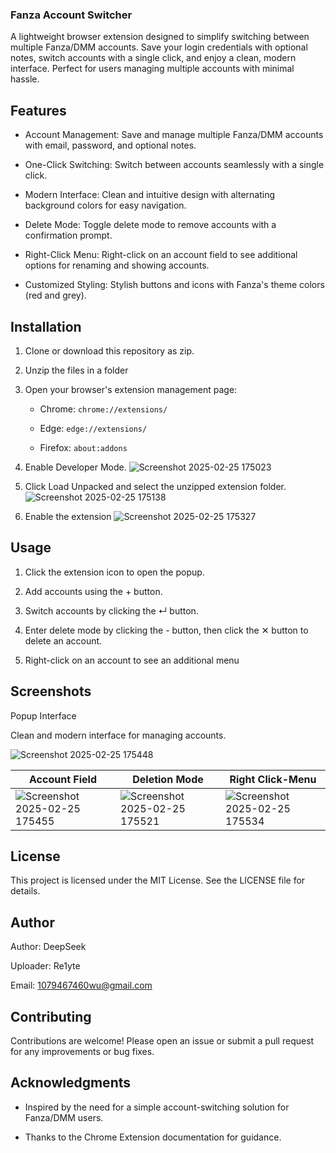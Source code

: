 ### Fanza Account Switcher
A lightweight browser extension designed to simplify switching between multiple Fanza/DMM accounts. Save your login credentials with optional notes, switch accounts with a single click, and enjoy a clean, modern interface. Perfect for users managing multiple accounts with minimal hassle.

## Features
- Account Management: Save and manage multiple Fanza/DMM accounts with email, password, and optional notes.

- One-Click Switching: Switch between accounts seamlessly with a single click.

- Modern Interface: Clean and intuitive design with alternating background colors for easy navigation.

- Delete Mode: Toggle delete mode to remove accounts with a confirmation prompt.

- Right-Click Menu: Right-click on an account field to see additional options for renaming and showing accounts.

- Customized Styling: Stylish buttons and icons with Fanza's theme colors (red and grey).

## Installation
1. Clone or download this repository as zip.
2. Unzip the files in a folder
3. Open your browser's extension management page:

    - Chrome: ```chrome://extensions/```

    - Edge: ```edge://extensions/```

    - Firefox: ```about:addons```


4. Enable Developer Mode.
![Screenshot 2025-02-25 175023](https://github.com/user-attachments/assets/69ae3f8e-78d0-46b0-ad97-6b9bbbf233b4)


6. Click Load Unpacked and select the unzipped extension folder.
![Screenshot 2025-02-25 175138](https://github.com/user-attachments/assets/f58cb1ff-f5c1-4d3e-92c8-d4d20301b547)


8. Enable the extension
![Screenshot 2025-02-25 175327](https://github.com/user-attachments/assets/6a5348d0-85ed-4f3a-97e0-c2f00a60b710)


## Usage
1. Click the extension icon to open the popup.

2. Add accounts using the + button.

3. Switch accounts by clicking the ↵ button.

4. Enter delete mode by clicking the - button, then click the ✕ button to delete an account.

5. Right-click on an account to see an additional menu

## Screenshots
Popup Interface

Clean and modern interface for managing accounts.

![Screenshot 2025-02-25 175448](https://github.com/user-attachments/assets/2c74e158-b1df-4a98-8af5-7a67c3495096)

|Account Field|Deletion Mode|Right Click-Menu|
| -------------- | -------------- |-------------- |
|![Screenshot 2025-02-25 175455](https://github.com/user-attachments/assets/176ff3df-88a5-44c0-961a-5358c06e4f54) |![Screenshot 2025-02-25 175521](https://github.com/user-attachments/assets/7f73abf5-04b8-43ae-ac08-7b667cfd384a)|![Screenshot 2025-02-25 175534](https://github.com/user-attachments/assets/f8b03c0f-5b0a-4c5f-9e10-75c801b3346e)

## License
This project is licensed under the MIT License. See the LICENSE file for details.

## Author
Author: DeepSeek

Uploader: Re1yte

Email: 1079467460wu@gmail.com

## Contributing
Contributions are welcome! Please open an issue or submit a pull request for any improvements or bug fixes.

## Acknowledgments
- Inspired by the need for a simple account-switching solution for Fanza/DMM users.

- Thanks to the Chrome Extension documentation for guidance.
